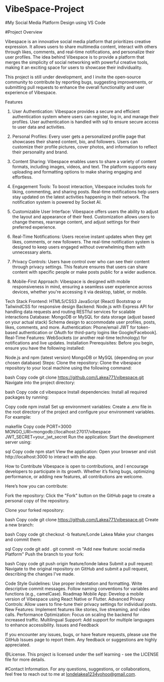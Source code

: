 # VibeSpace-Project
#My Social Media Platform Design using VS Code

#Project Overview

Vibespace is an innovative social media platform that prioritizes creative expression. It allows users to share multimedia content, interact with others through likes, comments, and real-time notifications, and personalize their user profiles. The idea behind Vibespace is to provide a platform that merges the simplicity of social networking with powerful creative tools, making it an exciting space for users to showcase their individuality.

This project is still under development, and I invite the open-source community to contribute by reporting bugs, suggesting improvements, or submitting pull requests to enhance the overall functionality and user experience of Vibespace.

Features
1. User Authentication:
Vibespace provides a secure and efficient authentication system where users can register, log in, and manage their profiles. User authentication is handled with sql to ensure secure access to user data and activities.

2. Personal Profiles:
Every user gets a personalized profile page that showcases their shared content, bio, and followers. Users can customize their profile pictures, cover photos, and information to reflect their personality and brand.

3. Content Sharing:
Vibespace enables users to share a variety of content formats, including images, videos, and text. The platform supports easy uploading and formatting options to make sharing engaging and effortless.

4. Engagement Tools:
To boost interaction, Vibespace includes tools for liking, commenting, and sharing posts. Real-time notifications help users stay updated on the latest activities happening in their network. The notification system is powered by Socket AI.

5. Customizable User Interface:
Vibespace offers users the ability to adjust the layout and appearance of their feed. Customization allows users to change themes, rearrange content, and adjust settings for their preferred experience.

6. Real-Time Notifications:
Users receive instant updates when they get likes, comments, or new followers. The real-time notification system is designed to keep users engaged without overwhelming them with unnecessary alerts.

7. Privacy Controls:
Users have control over who can see their content through privacy settings. This feature ensures that users can share content with specific people or make posts public for a wider audience.

8. Mobile-First Approach:
Vibespace is designed with mobile responsiveness in mind, ensuring a seamless user experience across devices, whether you're accessing it via desktop, tablet, or mobile.

Tech Stack
Frontend:
HTML5/CSS3
JavaScript (React)
Bootstrap or TailwindCSS for responsive design
Backend:
Node.js with Express
API for handling data requests and routing
RESTful services for scalable interactions
Database:
MongoDB or MySQL for data storage (adjust based on your actual stack)
Schema design to accommodate user profiles, posts, likes, comments, and more.
Authentication:
Phone/email JWT for token-based authentication or OAuth for third-party logins like Google/Facebook].
Real-Time Features:
WebSockets (or another real-time technology) for notifications and live updates.
Installation
Prerequisites:
Before you begin, ensure you have the following installed:

Node.js and npm (latest version)
MongoDB or MySQL (depending on your chosen database)
Steps:
Clone the repository:
Clone the vibespace repository to your local machine using the following command:

bash
Copy code
git clone https://github.com/Lakea771/vibespace.git
Navigate into the project directory:

bash
Copy code
cd vibespace
Install dependencies:
Install all required packages by running:

Copy code
npm install
Set up environment variables:
Create a .env file in the root directory of the project and configure your environment variables. For example:

makefile
Copy code
PORT=3000
MONGO_URI=mongodb://localhost:27017/vibespace
JWT_SECRET=your_jwt_secret
Run the application:
Start the development server using:

sql
Copy code
npm start
View the application:
Open your browser and visit http://localhost:3000 to interact with the app.

How to Contribute
Vibespace is open to contributions, and I encourage developers to participate in its growth. Whether it’s fixing bugs, optimizing performance, or adding new features, all contributions are welcome.

Here’s how you can contribute:

Fork the repository:
Click the "Fork" button on the GitHub page to create a personal copy of the repository.

Clone your forked repository:

bash
Copy code
git clone https://github.com/Lakea771/vibespace.git
Create a new branch:

bash
Copy code
git checkout -b feature/Londe Lakea
Make your changes and commit them:

sql
Copy code
git add .
git commit -m "Add new feature: social media Platform"
Push the branch to your fork:

bash
Copy code
git push origin feature/londe lakea
Submit a pull request:
Navigate to the original repository on GitHub and submit a pull request, describing the changes I've made.

Code Style Guidelines:
Use proper indentation and formatting.
Write descriptive commit messages.
Follow naming conventions for variables and functions (e.g., camelCase).
Roadmap
Mobile App: Develop a mobile version of Vibespace using React Native or Flutter.
Advanced Privacy Controls: Allow users to fine-tune their privacy settings for individual posts.
New Features: Implement features like stories, live streaming, and video calls.
Performance Optimization: Focus on scaling the backend for increased traffic.
Multilingual Support: Add support for multiple languages to enhance accessibility.
Issues and Feedback

If you encounter any issues, bugs, or have feature requests, please use the GitHub Issues page to report them. Any feedback or suggestions are highly appreciated.

@License.
This project is licensed under the self learning - see the LICENSE file for more details.

#Contact Information.
For any questions, suggestions, or collaborations, feel free to reach out to me at londelakea1234yohoo@gmail.com.
